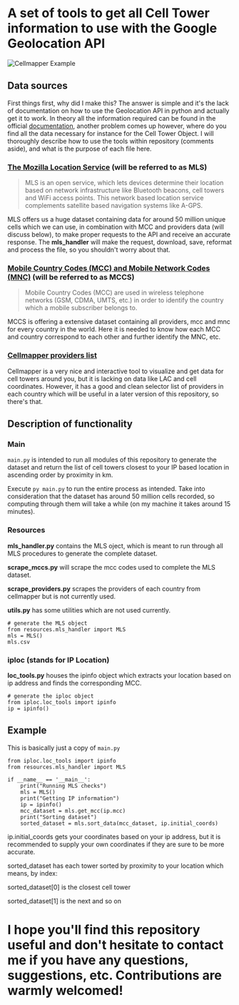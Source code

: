 # A set of tools to get all Cell Tower information to use with the Google Geolocation API

![Cellmapper Example](https://i.imgur.com/o9FzO9t.png)

## Data sources

First things first, why did I make this?
The answer is simple and it's the lack of documentation on how to use the Geolocation API in python and actually get it to work.
In theory all the information required can be found in the official [documentation](https://developers.google.com/maps/documentation),
another problem comes up however, where do you find all the data necessary for instance for the Cell Tower Object.
I will thoroughly describe how to use the tools within repository (comments aside), and what is the purpose of each file here.

### [The Mozilla Location Service](https://location.services.mozilla.com) (will be referred to as MLS)

> MLS is an open service, which lets devices determine their location based on network infrastructure like Bluetooth beacons, cell towers and WiFi access points.
This network based location service complements satellite based navigation systems like A-GPS.

MLS offers us a huge dataset containing data for around 50 million unique cells which we can use, in combination with MCC and providers data (will discuss below),
to make proper requests to the API and receive an accurate response. The __mls_handler__ will make the request, download, save, reformat and process the file,
so you shouldn't worry about that.

### [Mobile Country Codes (MCC) and Mobile Network Codes (MNC)](https://www.mcc-mnc.com) (will be referred to as MCCS)

> Mobile Country Codes (MCC) are used in wireless telephone networks (GSM, CDMA, UMTS, etc.) in order to identify the country which a mobile subscriber belongs to.

MCCS is offering a extensive dataset containing all providers, mcc and mnc for every country in the world.
Here it is needed to know how each MCC and country correspond to each other and further identify the MNC, etc.

### [Cellmapper providers list](https://www.cellmapper.net)

Cellmapper is a very nice and interactive tool to visualize and get data for cell towers around you, but it is lacking on data like LAC and cell coordinates.
However, it has a good and clean selector list of providers in each country which will be useful in a later version of this repository, so there's that.

## Description of functionality

### Main

`main.py` is intended to run all modules of this repository to generate the dataset and return the list of cell towers closest to your IP based location
in ascending order by proximity in km.

Execute `py main.py` to run the entire process as intended. Take into consideration that the dataset has around 50 million cells recorded,
so computing through them will take a while (on my machine it takes around 15 minutes).

### Resources

  __mls_handler.py__ contains the MLS oject, which is meant to run through all MLS procedures to generate the complete dataset.
  
  __scrape_mccs.py__ will scrape the mcc codes used to complete the MLS dataset.
  
  __scrape_providers.py__ scrapes the providers of each country from cellmapper but is not currently used.
  
  __utils.py__ has some utilities which are not used currently.
  
```
# generate the MLS object
from resources.mls_handler import MLS
mls = MLS()
mls.csv
```

### iploc (stands for IP Location)

__loc_tools.py__ houses the ipinfo object which extracts your location based on ip address and finds the corresponding MCC.

```
# generate the iploc object
from iploc.loc_tools import ipinfo
ip = ipinfo()
```

## Example

This is basically just a copy of `main.py`

```
from iploc.loc_tools import ipinfo
from resources.mls_handler import MLS

if __name__ == '__main__':
    print("Running MLS checks")
    mls = MLS()
    print("Getting IP information")
    ip = ipinfo()
    mcc_dataset = mls.get_mcc(ip.mcc)
    print("Sorting dataset")
    sorted_dataset = mls.sort_data(mcc_dataset, ip.initial_coords)
```
ip.initial_coords gets your coordinates based on your ip address, but it is recommended to supply your own coordinates if they are sure to be more accurate.

sorted_dataset has each tower sorted by proximity to your location which means, by index:

sorted_dataset[0] is the closest cell tower

sorted_dataset[1] is the next and so on

# I hope you'll find this repository useful and don't hesitate to contact me if you have any questions, suggestions, etc. Contributions are warmly welcomed!
